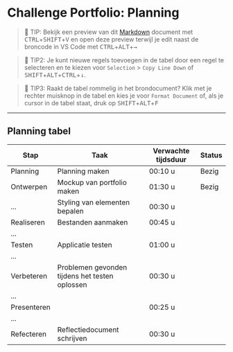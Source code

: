 # Challenge Portfolio: Planning

> :rocket: TIP: Bekijk een preview van dit [Markdown](https://guides.github.com/features/mastering-markdown/) document met <kbd>CTRL</kbd>+<kbd>SHIFT</kbd>+<kbd>V</kbd> en open deze preview terwijl je edit naast de broncode in VS Code met <kbd>CTRL</kbd>+<kbd>ALT</kbd>+<kbd>→</kbd>

> :rocket: TIP2: Je kunt nieuwe regels toevoegen in de tabel door een regel te selecteren en te kiezen voor `Selection` > `Copy Line Down` of <kbd>SHIFT</kbd>+<kbd>ALT</kbd>+<kbd>CTRL</kbd>+<kbd>↓</kbd>. 

> :rocket: TIP3: Raakt de tabel rommelig in het brondocument? Klik met je rechter muisknop in de tabel en kies je voor `Format Document` of, als je cursor in de tabel staat, druk op <kbd>SHIFT</kbd>+<kbd>ALT</kbd>+<kbd>F</kbd>

----

## Planning tabel

| Stap        | Taak                                           | Verwachte tijdsduur | Status |
| ----------- | ---------------------------------------------- | ------------------- | ------ |
| Planning    | Planning maken                                 | 00:10 u             | Bezig  |
| Ontwerpen   | Mockup van portfolio maken                     | 01:30 u             | Bezig  |
| ...         | Styling van elementen bepalen                  | 00:30 u             |        |
| Realiseren  | Bestanden aanmaken                             | 00:45 u             |        |
| ...         |                                                |                     |        |
| Testen      | Applicatie testen                              | 01:00 u             |        |
| ...         |                                                |                     |        |
| Verbeteren  | Problemen gevonden tijdens het testen oplossen | 00:30 u             |        |
| ...         |                                                |                     |        |
| Presenteren |                                                | 00:25 u             |        |
| ...         |                                                |                     |        |
| Refecteren  | Reflectiedocument schrijven                    | 00:30 u             |        |
